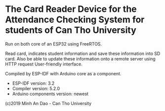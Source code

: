 # The Card Reader Device for the Attendance Checking System for students of Can Tho University 

Run on both core of an ESP32 using FreeRTOS.

Read card, indicates student information and save these information into SD card.
Also be able to update these information onto a remote server using HTTP request
User-friendly interface.

Compiled by ESP-IDF with Arduino core as a component.

 * ESP-IDF version: 3.2
 * Compiler version: 5.2.0
 * Arduino components version: newest
 
 (c)2019 Minh An Dao - Can Tho University
